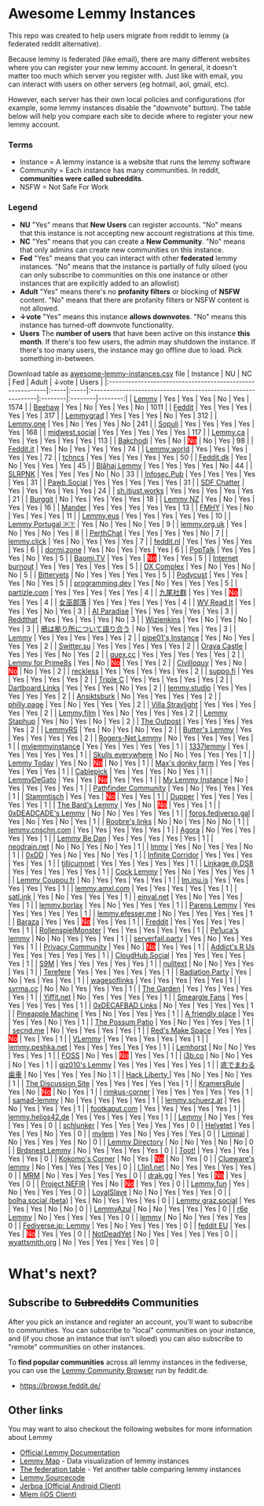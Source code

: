 
# Awesome Lemmy Instances

This repo was created to help users migrate from reddit to lemmy (a federated reddit alternative).

Because lemmy is federated (like email), there are many different websites where you can register your new lemmy account. In general, it doesn't matter too much which server you register with. Just like with email, you can interact with users on other servers (eg hotmail, aol, gmail, etc).

However, each server has their own local policies and configurations (for example, some lemmy instances disable the "downvote" button). The table below will help you compare each site to decide where to register your new lemmy account.

### Terms

 * Instance = A lemmy instance is a website that runs the lemmy software
 * Community = Each instance has many communities. In reddit, **communities were called subreddits**.
 * NSFW = Not Safe For Work

### Legend

 * **NU** "Yes" means that **New Users** can register accounts. "No" means that this instance is not accepting new account registrations at this time.
 * **NC** "Yes" means that you can create a **New Community**. "No" means that only admins can create new communities on this instance.
 * **Fed** "Yes" means that you can interact with other **federated** lemmy instances. "No" means that the instance is partially of fully siloed (you can only subscribe to communities on this one instance or other instances that are explicitly added to an allowlist)
 * **Adult** "Yes" means there's no **profanity filters** or blocking of **NSFW** content. "No" means that there are profanity filters or NSFW content is not allowed.
 * **↓vote** "Yes" means this instance **allows downvotes**. "No" means this instance has turned-off downvote functionality.
 * **Users** The **number of users** that have been active on this instance **this month**. If there's too few users, the admin may shutdown the instance. If there's too many users, the instance may go offline due to load. Pick something in-between.

Download table as <a href="https://raw.githubusercontent.com/maltfield/awesome-lemmy-instances/main/awesome-lemmy-instances.csv" target="_blank">awesome-lemmy-instances.csv</a> file
| Instance                                                  | NU   | NC   | Fed                                                          | Adult   | ↓vote   |   Users |
|:----------------------------------------------------------|:-----|:-----|:-------------------------------------------------------------|:--------|:--------|--------:|
| [Lemmy](https://lemmy.ml)                                 | Yes  | Yes  | Yes                                                          | No      | Yes     |    1574 |
| [Beehaw](https://beehaw.org)                              | Yes  | No   | Yes                                                          | Yes     | No      |    1011 |
| [Feddit](https://feddit.de)                               | Yes  | Yes  | Yes                                                          | Yes     | Yes     |     317 |
| [Lemmygrad](https://lemmygrad.ml)                         | Yes  | Yes  | Yes                                                          | No      | Yes     |     312 |
| [Lemmy.one](https://lemmy.one)                            | Yes  | No   | Yes                                                          | Yes     | No      |     241 |
| [Sopuli](https://sopuli.xyz)                              | Yes  | Yes  | Yes                                                          | Yes     | Yes     |     168 |
| [midwest.social](https://midwest.social)                  | Yes  | Yes  | Yes                                                          | Yes     | Yes     |     117 |
| [Lemmy.ca](https://lemmy.ca)                              | Yes  | Yes  | Yes                                                          | Yes     | Yes     |     113 |
| [Bakchodi](https://bakchodi.org)                          | Yes  | No   | <span style="background-color: red; color: white;">No</span> | No      | Yes     |      98 |
| [Feddit.it](https://feddit.it)                            | Yes  | No   | Yes                                                          | Yes     | Yes     |      74 |
| [Lemmy.world](https://lemmy.world)                        | Yes  | Yes  | Yes                                                          | Yes     | Yes     |      72 |
| [tchncs](https://discuss.tchncs.de)                       | Yes  | Yes  | Yes                                                          | Yes     | Yes     |      50 |
| [Feddit.dk](https://feddit.dk)                            | Yes  | No   | Yes                                                          | Yes     | Yes     |      45 |
| [Blåhaj Lemmy](https://lemmy.blahaj.zone)                 | Yes  | Yes  | Yes                                                          | Yes     | No      |      44 |
| [SLRPNK](https://slrpnk.net)                              | Yes  | Yes  | Yes                                                          | No      | No      |      33 |
| [Infosec.Pub](https://infosec.pub)                        | Yes  | Yes  | Yes                                                          | Yes     | Yes     |      31 |
| [Pawb.Social](https://pawb.social)                        | Yes  | Yes  | Yes                                                          | Yes     | Yes     |      31 |
| [SDF Chatter](https://lemmy.sdf.org)                      | Yes  | Yes  | Yes                                                          | Yes     | Yes     |      24 |
| [sh.itjust.works](https://sh.itjust.works)                | Yes  | Yes  | Yes                                                          | Yes     | Yes     |      21 |
| [Burggit](https://lemmy.burger.rodeo)                     | No   | Yes  | Yes                                                          | Yes     | Yes     |      18 |
| [Lemmy NZ](https://lemmy.nz)                              | Yes  | No   | Yes                                                          | Yes     | Yes     |      16 |
| [Mander](https://mander.xyz)                              | Yes  | Yes  | Yes                                                          | Yes     | Yes     |      13 |
| [FMHY](https://lemmy.fmhy.ml)                             | Yes  | No   | Yes                                                          | Yes     | Yes     |      11 |
| [Lemmy.eus](https://lemmy.eus)                            | Yes  | Yes  | Yes                                                          | Yes     | Yes     |      10 |
| [Lemmy Portugal 🇵🇹](https://lemmy.pt)                     | Yes  | No   | Yes                                                          | No      | Yes     |       9 |
| [lemmy.org.uk](https://lemmy.org.uk)                      | Yes  | No   | Yes                                                          | No      | Yes     |       8 |
| [PerthChat](https://lemmy.perthchat.org)                  | Yes  | Yes  | Yes                                                          | Yes     | No      |       7 |
| [lemmy.click](https://lemmy.click)                        | Yes  | No   | Yes                                                          | Yes     | Yes     |       7 |
| [feddit.nl](https://feddit.nl)                            | Yes  | Yes  | Yes                                                          | Yes     | Yes     |       6 |
| [dormi.zone](https://dormi.zone)                          | Yes  | No   | Yes                                                          | Yes     | Yes     |       6 |
| [PopTalk](https://poptalk.scrubbles.tech)                 | Yes  | Yes  | Yes                                                          | No      | Yes     |       5 |
| [Baomi.TV](https://baomi.tv)                              | Yes  | Yes  | <span style="background-color: red; color: white;">No</span> | Yes     | Yes     |       5 |
| [Internet burnout](https://group.lt)                      | Yes  | Yes  | Yes                                                          | Yes     | Yes     |       5 |
| [DX Complex](https://forum.dxcomplex.com)                 | Yes  | No   | Yes                                                          | No      | No      |       5 |
| [Bittervets](https://lemmy.initq.net)                     | No   | Yes  | Yes                                                          | Yes     | Yes     |       5 |
| [Podycust](https://lemmy.podycust.co.uk)                  | Yes  | Yes  | Yes                                                          | No      | Yes     |       5 |
| [programming.dev](https://programming.dev)                | Yes  | No   | Yes                                                          | Yes     | Yes     |       5 |
| [partizle.com](https://partizle.com)                      | Yes  | Yes  | Yes                                                          | Yes     | Yes     |       4 |
| [九尾社群](https://bbs.9tail.net)                             | Yes  | Yes  | <span style="background-color: red; color: white;">No</span> | Yes     | Yes     |       4 |
| [女巫部落](https://bbs.darkwitch.net)                         | Yes  | Yes  | Yes                                                          | Yes     | Yes     |       4 |
| [WV Read It](https://lemmy.ptznetwork.org)                | Yes  | Yes  | Yes                                                          | No      | Yes     |       3 |
| [AI Paradise](https://aiparadise.moe)                     | Yes  | Yes  | Yes                                                          | Yes     | Yes     |       3 |
| [Reddthat](https://reddthat.com)                          | Yes  | Yes  | Yes                                                          | Yes     | No      |       3 |
| [Wizjenkins](https://lemmy.wizjenkins.com)                | Yes  | No   | Yes                                                          | No      | Yes     |       3 |
| [鴉は拠り所について語り合う](https://lm.korako.me)                     | No   | Yes  | Yes                                                          | Yes     | Yes     |       3 |
| [Lemmy](https://lemmy.nexus)                              | Yes  | Yes  | Yes                                                          | Yes     | Yes     |       2 |
| [pipe01's Instance](https://lemmy.pipe01.net)             | Yes  | No   | Yes                                                          | Yes     | Yes     |       2 |
| [Switter.su](https://switter.su)                          | Yes  | Yes  | Yes                                                          | Yes     | Yes     |       2 |
| [Orava Castle](https://orava.dev)                         | Yes  | Yes  | Yes                                                          | No      | Yes     |       2 |
| [quex.cc](https://quex.cc)                                | Yes  | Yes  | Yes                                                          | Yes     | Yes     |       2 |
| [Lemmy for Prime8s](https://prime8s.xyz)                  | Yes  | No   | <span style="background-color: red; color: white;">No</span> | Yes     | Yes     |       2 |
| [Civilloquy](https://civilloquy.com)                      | Yes  | No   | <span style="background-color: red; color: white;">No</span> | No      | Yes     |       2 |
| [reckless](https://lemmy.reckless.dev)                    | Yes  | Yes  | Yes                                                          | Yes     | Yes     |       2 |
| [suppo.fi](https://suppo.fi)                              | Yes  | Yes  | Yes                                                          | Yes     | Yes     |       2 |
| [Triple C](https://l.cmzi.uk)                             | Yes  | Yes  | Yes                                                          | Yes     | Yes     |       2 |
| [Dartboard Links](https://links.dartboard.social)         | Yes  | Yes  | Yes                                                          | No      | Yes     |       2 |
| [lemmy.studio](https://lemmy.studio)                      | Yes  | Yes  | Yes                                                          | Yes     | Yes     |       2 |
| [Ansiktsburk](https://lemmy.ansiktsburk.se)               | No   | Yes  | Yes                                                          | Yes     | Yes     |       2 |
| [philly.page](https://philly.page)                        | Yes  | No   | Yes                                                          | Yes     | Yes     |       2 |
| [Villa Straylight](https://lemmy.villa-straylight.social) | Yes  | Yes  | Yes                                                          | Yes     | Yes     |       2 |
| [Lemmy.film](https://lemmy.film)                          | Yes  | No   | Yes                                                          | Yes     | Yes     |       2 |
| [Lemmy Staphup](https://lemmy.staphup.nl)                 | Yes  | No   | Yes                                                          | No      | Yes     |       2 |
| [The Outpost](https://outpost.zeuslink.net)               | Yes  | Yes  | Yes                                                          | Yes     | Yes     |       2 |
| [LemmyRS](https://lemmyrs.org)                            | Yes  | No   | Yes                                                          | No      | Yes     |       2 |
| [Butter's Lemmy](https://lemmy.jamestrey.com)             | Yes  | Yes  | Yes                                                          | Yes     | Yes     |       2 |
| [Rogers-Net Lemmy](https://lemmy.rogers-net.com)          | No   | Yes  | Yes                                                          | Yes     | Yes     |       1 |
| [mylemmyinstance](https://lemmy.brad.ee)                  | Yes  | Yes  | Yes                                                          | Yes     | Yes     |       1 |
| [1337lemmy](https://1337lemmy.com)                        | Yes  | Yes  | Yes                                                          | Yes     | Yes     |       1 |
| [Skulls everywhere](https://popplesburger.hilciferous.nl) | No   | No   | Yes                                                          | Yes     | Yes     |       1 |
| [Lemmy Today](https://lemmy.today)                        | Yes  | No   | <span style="background-color: red; color: white;">No</span> | No      | Yes     |       1 |
| [Max's donky farm](https://donky.social)                  | Yes  | Yes  | Yes                                                          | Yes     | Yes     |       1 |
| [Cablepick](https://lemmy.cablepick.net)                  | Yes  | Yes  | Yes                                                          | No      | Yes     |       1 |
| [LemmyDeGato](https://labdegato.com)                      | Yes  | Yes  | <span style="background-color: red; color: white;">No</span> | Yes     | Yes     |       1 |
| [My Lemmy Instance](https://lm.williampuckering.com)      | No   | Yes  | Yes                                                          | Yes     | Yes     |       1 |
| [Pathfinder Community](https://pathfinder.social)         | Yes  | No   | Yes                                                          | Yes     | Yes     |       1 |
| [Stammtisch](https://stammtisch.hallertau.social)         | Yes  | Yes  | <span style="background-color: red; color: white;">No</span> | Yes     | Yes     |       1 |
| [Dupper](https://lemmy.dupper.net)                        | Yes  | Yes  | Yes                                                          | Yes     | Yes     |       1 |
| [The Bard's Lemmy](https://lemmy.starlightkel.xyz)        | Yes  | No   | <span style="background-color: red; color: white;">No</span> | Yes     | Yes     |       1 |
| [0xDEADCADE's Lemmy](https://lemmy.deadca.de)             | No   | No   | Yes                                                          | Yes     | Yes     |       1 |
| [foros.fediverso.gal](https://foros.fediverso.gal)        | Yes  | No   | Yes                                                          | No      | Yes     |       1 |
| [Roobre's links](https://links.roobre.es)                 | No   | No   | Yes                                                          | No      | No      |       1 |
| [lemmy.cnschn.com](https://lemmy.cnschn.com)              | Yes  | Yes  | Yes                                                          | Yes     | Yes     |       1 |
| [Agora](https://agora.nop.chat)                           | No   | Yes  | Yes                                                          | Yes     | Yes     |       1 |
| [Lemmy Be Dan](https://lemmybedan.com)                    | Yes  | Yes  | Yes                                                          | Yes     | Yes     |       1 |
| [neodrain.net](https://neodrain.net)                      | No   | No   | Yes                                                          | No      | Yes     |       1 |
| [lmmy](https://lemmy.fdvrs.xyz)                           | Yes  | No   | Yes                                                          | Yes     | No      |       1 |
| [0xDD](https://0xdd.org.ru)                               | Yes  | No   | Yes                                                          | No      | Yes     |       1 |
| [Infinite Corridor](https://lemmy.kizaing.ca)             | Yes  | Yes  | Yes                                                          | Yes     | Yes     |       1 |
| [tillicumnet](https://lemmy.tillicumnet.com)              | Yes  | Yes  | Yes                                                          | Yes     | Yes     |       1 |
| [Linkage @ DS8](https://linkage.ds8.zone)                 | Yes  | Yes  | Yes                                                          | Yes     | Yes     |       1 |
| [Cock Lemmy](https://lemmy.cock.social)                   | Yes  | No   | Yes                                                          | Yes     | Yes     |       1 |
| [Lemmy Coupou.fr](https://lemmy.coupou.fr)                | No   | Yes  | Yes                                                          | Yes     | Yes     |       1 |
| [lm.inu.is](https://lm.inu.is)                            | Yes  | Yes  | Yes                                                          | Yes     | Yes     |       1 |
| [lemmy.amxl.com](https://lemmy.amxl.com)                  | Yes  | Yes  | Yes                                                          | Yes     | Yes     |       1 |
| [satl.ink](https://satl.ink)                              | Yes  | No   | Yes                                                          | Yes     | Yes     |       1 |
| [einval.net](https://lemmy.einval.net)                    | Yes  | No   | Yes                                                          | Yes     | Yes     |       1 |
| [lemmy.borlax](https://lemmy.borlax.com)                  | Yes  | No   | Yes                                                          | Yes     | Yes     |       1 |
| [Parens Lemmy](https://lemmy.minji.xyz)                   | Yes  | Yes  | Yes                                                          | Yes     | Yes     |       1 |
| [lemmy.efesser.me](https://lemmy.efesser.me)              | No   | Yes  | Yes                                                          | Yes     | Yes     |       1 |
| [Baraza](https://baraza.africa)                           | Yes  | Yes  | <span style="background-color: red; color: white;">No</span> | Yes     | Yes     |       1 |
| [Freddit](https://lemmy.vrchat-dev.tech)                  | Yes  | Yes  | Yes                                                          | Yes     | Yes     |       1 |
| [RollenspielMonster](https://lemmy.rollenspiel.monster)   | Yes  | Yes  | Yes                                                          | Yes     | Yes     |       1 |
| [Pe1uca's lemmy](https://lemmy.pe1uca.dev)                | No   | No   | Yes                                                          | Yes     | Yes     |       1 |
| [serverfail.party](https://lemmy.serverfail.party)        | Yes  | No   | Yes                                                          | Yes     | Yes     |       1 |
| [Privacy Community](https://community.nicfab.it)          | Yes  | No   | <span style="background-color: red; color: white;">No</span> | Yes     | Yes     |       1 |
| [Addict's R Us](https://lemmy2.addictmud.org)             | Yes  | Yes  | Yes                                                          | Yes     | Yes     |       1 |
| [CloudHub.Social](https://lemmy.cloudhub.social)          | Yes  | Yes  | Yes                                                          | Yes     | Yes     |       1 |
| [S9M](https://lemmy.s9m.xyz)                              | Yes  | Yes  | Yes                                                          | Yes     | Yes     |       1 |
| [nulltext](https://l.nulltext.org)                        | No   | No   | Yes                                                          | Yes     | Yes     |       1 |
| [Terefere](https://terefere.eu)                           | Yes  | Yes  | Yes                                                          | Yes     | Yes     |       1 |
| [Radiation Party](https://radiation.party)                | Yes  | No   | Yes                                                          | Yes     | Yes     |       1 |
| [wagesoflinks](https://links.wageoffsite.com)             | Yes  | Yes  | Yes                                                          | Yes     | Yes     |       1 |
| [syrma.cc](https://syrma.cc)                              | No   | No   | Yes                                                          | Yes     | Yes     |       1 |
| [The Garden](https://lemmy.lukeog.com)                    | Yes  | Yes  | Yes                                                          | Yes     | Yes     |       1 |
| [Yiffit.net](https://yiffit.net)                          | No   | Yes  | Yes                                                          | Yes     | Yes     |       1 |
| [Smeargle Fans](https://lemmy.smeargle.fans)              | Yes  | Yes  | Yes                                                          | Yes     | Yes     |       1 |
| [0xDECAFBAD Links](https://links.decafbad.com)            | No   | Yes  | Yes                                                          | Yes     | Yes     |       1 |
| [Pineapple Machine](https://lemmy.pineapplemachine.com)   | Yes  | No   | Yes                                                          | Yes     | Yes     |       1 |
| [A friendly place](https://lemmy.dcrich.net)              | Yes  | Yes  | Yes                                                          | No      | Yes     |       1 |
| [The Possum Patio](https://possumpat.io)                  | Yes  | No   | Yes                                                          | Yes     | Yes     |       1 |
| [secnd.me](https://lemmy.secnd.me)                        | No   | Yes  | Yes                                                          | Yes     | Yes     |       1 |
| [Red's Make Space](https://lemmy.redkrieg.com)            | Yes  | Yes  | <span style="background-color: red; color: white;">No</span> | Yes     | Yes     |       1 |
| [VLemmy](https://vlemmy.net)                              | Yes  | Yes  | Yes                                                          | Yes     | Yes     |       1 |
| [lemmy.peshka.net](https://lemmy.peshka.net)              | Yes  | Yes  | Yes                                                          | Yes     | Yes     |       1 |
| [Lemhorst](https://lemmy.weckhorst.no)                    | No   | No   | Yes                                                          | Yes     | Yes     |       1 |
| [FOSS](https://lemmy.hamrick.xyz)                         | No   | Yes  | <span style="background-color: red; color: white;">No</span> | Yes     | Yes     |       1 |
| [i3b.co](https://lemmy.i3b.co)                            | No   | No   | Yes                                                          | No      | Yes     |       1 |
| [gjz010's Lemmy](https://lemmy.gjz010.com)                | Yes  | Yes  | Yes                                                          | Yes     | Yes     |       1 |
| [底でまわる歯車](https://lem.simple-gear.com)                    | No   | Yes  | Yes                                                          | Yes     | No      |       1 |
| [Hack Liberty ](https://links.hackliberty.org)            | Yes  | No   | Yes                                                          | No      | Yes     |       1 |
| [The Discussion Site](https://thediscussion.site)         | Yes  | Yes  | Yes                                                          | Yes     | Yes     |       1 |
| [KramersRule](https://lemmy.kramersrule.duckdns.org)      | Yes  | No   | <span style="background-color: red; color: white;">No</span> | No      | Yes     |       1 |
| [rimkus-corner](https://lemmy.rimkus.it)                  | Yes  | Yes  | Yes                                                          | Yes     | Yes     |       1 |
| [samad-lemmy](https://lemmy.samad.one)                    | No   | Yes  | Yes                                                          | Yes     | Yes     |       1 |
| [lemmy.schuerz.at](https://lemmy.schuerz.at)              | Yes  | No   | Yes                                                          | Yes     | Yes     |       1 |
| [footkaput.com](https://footkaput.com)                    | Yes  | Yes  | Yes                                                          | Yes     | Yes     |       1 |
| [lemmy.helios42.de](https://lemmy.helios42.de)            | Yes  | Yes  | Yes                                                          | Yes     | Yes     |       1 |
| [Lemmy](https://lemmy.services.coupou.fr)                 | No   | Yes  | Yes                                                          | Yes     | Yes     |       0 |
| [schlunker](https://lemmy.schlunker.com)                  | Yes  | Yes  | Yes                                                          | Yes     | Yes     |       0 |
| [Helvetet](https://lemmy.helvetet.eu)                     | Yes  | Yes  | Yes                                                          | No      | Yes     |       0 |
| [mylem](https://lemmy.loomy.li)                           | Yes  | No   | Yes                                                          | Yes     | Yes     |       0 |
| [Liminal](https://liminal.southfox.me)                    | No   | Yes  | Yes                                                          | Yes     | No      |       0 |
| [Lemmy Directory](https://lemmy.directory)                | No   | No   | Yes                                                          | No      | No      |       0 |
| [Brdsnest Lemmy](https://lemmy.brdsnest.net)              | No   | Yes  | Yes                                                          | Yes     | Yes     |       0 |
| [Toot!](https://lemmy.toot.pt)                            | Yes  | Yes  | Yes                                                          | Yes     | Yes     |       0 |
| [Kokomo's Corner](https://purrito.kamartaj.xyz)           | No   | Yes  | <span style="background-color: red; color: white;">No</span> | No      | Yes     |       0 |
| [Clueware's lemmy](https://lemmy.clueware.org)            | No   | Yes  | Yes                                                          | Yes     | Yes     |       0 |
| [l.1in1.net](https://l.1in1.net)                          | No   | Yes  | Yes                                                          | Yes     | Yes     |       0 |
| [MRM](https://lemmy.mrm.one)                              | No   | Yes  | Yes                                                          | Yes     | Yes     |       0 |
| [drak.gg](https://drak.gg)                                | Yes  | Yes  | <span style="background-color: red; color: white;">No</span> | Yes     | Yes     |       0 |
| [Project NEFIR](https://nefir.com)                        | Yes  | No   | <span style="background-color: red; color: white;">No</span> | Yes     | Yes     |       0 |
| [Lemmy.fun](https://lemmy.fun)                            | Yes  | No   | Yes                                                          | Yes     | Yes     |       0 |
| [LoyalSlave](https://lemmy.loyalslave.rocks)              | No   | No   | Yes                                                          | Yes     | Yes     |       0 |
| [bolha.social (beta)](https://bolha.social)               | Yes  | No   | Yes                                                          | Yes     | Yes     |       0 |
| [Lemmy graz.social](https://lemmy.graz.social)            | Yes  | Yes  | Yes                                                          | No      | No      |       0 |
| [LemmyAzul](https://lem.elbullazul.com)                   | No   | No   | Yes                                                          | Yes     | Yes     |       0 |
| [r6e Lemmy](https://lemmy.r6e.dev)                        | No   | Yes  | Yes                                                          | Yes     | Yes     |       0 |
| [lemmy](https://cumplay.win)                              | No   | No   | Yes                                                          | Yes     | Yes     |       0 |
| [Fediverse.jp: Lemmy](https://lemmy.fediverse.jp)         | Yes  | No   | Yes                                                          | Yes     | Yes     |       0 |
| [feddit EU](https://feddit.eu)                            | Yes  | Yes  | <span style="background-color: red; color: white;">No</span> | Yes     | Yes     |       0 |
| [NotDeadYet](https://lemmy.notdead.net)                   | No   | Yes  | Yes                                                          | Yes     | Yes     |       0 |
| [wyattsmith.org](https://lemmy.wyattsmith.org)            | No   | Yes  | Yes                                                          | Yes     | Yes     |       0 |
# What's next?

## Subscribe to ~~Subreddits~~ Communities

After you pick an instance and register an account, you'll want to subscribe to communities. You can subscribe to "local" communities on your instance, and (if you chose an instance that isn't siloed) you can also subscribe to "remote" communities on other instances.

To **find popular communities** across all lemmy instances in the fediverse, you can use the [Lemmy Community Browser](https://browse.feddit.de/) run by feddit.de.

 * https://browse.feddit.de/

## Other links

You may want to also checkout the following websites for more information about Lemmy

 * [Official Lemmy Documentation](https://join-lemmy.org/docs/en/index.html)
 * [Lemmy Map](https://lemmymap.feddit.de) - Data visualization of lemmy instances
 * [The federation table](https://https://the-federation.info/platform/73) - Yet another table comparing lemmy instances
 * [Lemmy Sourcecode](https://github.com/LemmyNet/lemmy)
 * [Jerboa (Official Android Client)](https://f-droid.org/packages/com.jerboa/)
 * [Mlem (iOS Client)](https://testflight.apple.com/join/xQfmkJhc)

